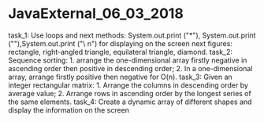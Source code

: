 # JavaExternal_06_03_2018

task_1: Use loops and next methods: System.out.print ("*"), System.out.print (""),System.out.print ("\ n") for displaying on the screen next figures: rectangle, right-angled triangle, equilateral triangle, diamond.
task_2: Sequence sorting: 1. arrange the one-dimensional array firstly negative in ascending order then positive in descending order; 2. In a one-dimensional array, arrange firstly positive then negative for O(n).
task_3: Given an integer rectangular matrix: 1. Arrange the columns in descending order by average value; 2. Arrange rows in ascending order by the longest series of the same elements.
task_4: Create a dynamic array of different shapes and display the information on the screen
